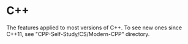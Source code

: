 # C++
The features applied to most versions of C++. To see new ones since C++11, see "CPP-Self-Study/CS/Modern-CPP" directory.
